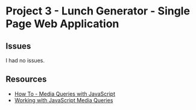 # Project 3 - Lunch Generator - Single Page Web Application

## Issues
I had no issues.

## Resources
* [How To - Media Queries with JavaScript](https://www.w3schools.com/howto/howto_js_media_queries.asp)
* [Working with JavaScript Media Queries](https://css-tricks.com/working-with-javascript-media-queries/)